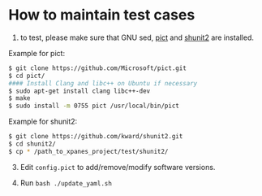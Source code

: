 # How to maintain test cases

1. to test, please make sure that GNU sed, [pict](https://github.com/microsoft/pict) and [shunit2](https://github.com/kward/shunit2.git) are installed.

Example for pict: 
```bash
$ git clone https://github.com/Microsoft/pict.git
$ cd pict/
#### Install Clang and libc++ on Ubuntu if necessary
$ sudo apt-get install clang libc++-dev
$ make
$ sudo install -m 0755 pict /usr/local/bin/pict
```

Example for shunit2: 
```bash
$ git clone https://github.com/kward/shunit2.git
$ cd shunit2/
$ cp * /path_to_xpanes_project/test/shunit2/
```

3. Edit `config.pict` to add/remove/modify software versions.

4. Run `bash ./update_yaml.sh`
